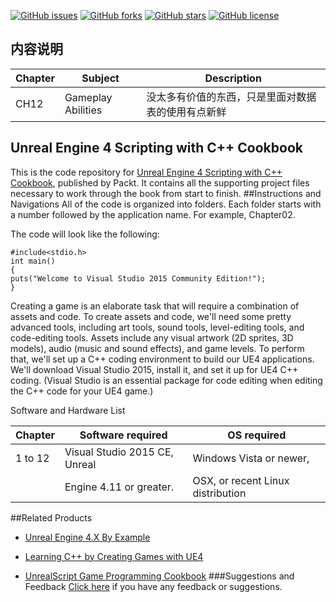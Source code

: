 [![GitHub issues](https://img.shields.io/github/issues/PacktPublishing/Unreal-Engine-4-Scripting-with-CPlusPlus-Cookbook.svg)](https://github.com/PacktPublishing/Unreal-Engine-4-Scripting-with-CPlusPlus-Cookbook/issues)   [![GitHub forks](https://img.shields.io/github/forks/PacktPublishing/Unreal-Engine-4-Scripting-with-CPlusPlus-Cookbook.svg)](https://github.com/PacktPublishing/Unreal-Engine-4-Scripting-with-CPlusPlus-Cookbook/network)   [![GitHub stars](https://img.shields.io/github/stars/PacktPublishing/Unreal-Engine-4-Scripting-with-CPlusPlus-Cookbook.svg)](https://github.com/PacktPublishing/Unreal-Engine-4-Scripting-with-CPlusPlus-Cookbook/stargazers)   [![GitHub license](https://img.shields.io/badge/license-MIT-blue.svg)](https://raw.githubusercontent.com/PacktPublishing/Unreal-Engine-4-Scripting-with-CPlusPlus-Cookbook/master/LICENSE)


内容说明
---------------------------------------------------------------------------------------
| Chapter  |  Subject               |  Description               |
|----------|------------------------|----------------------------|
| CH12     |  Gameplay Abilities    |没太多有价值的东西，只是里面对数据表的使用有点新鲜 |


Unreal Engine 4 Scripting with C++ Cookbook
---------------------------------------------------------------------------------------
This is the code repository for [Unreal Engine 4 Scripting with C++ Cookbook](https://www.packtpub.com/game-development/unreal-engine-4-scripting-c-cookbook?utm_source=Github&utm_medium=Repository&utm_campaign=9781785885549), published by Packt. It contains all the supporting project files necessary to work through the book from start to finish.
##Instructions and Navigations
All of the code is organized into folders. Each folder starts with a number followed by the application name. For example, Chapter02.



The code will look like the following:
```
#include<stdio.h>
int main()
{
puts("Welcome to Visual Studio 2015 Community Edition!");
}
```

Creating a game is an elaborate task that will require a combination of assets and code. To
create assets and code, we'll need some pretty advanced tools, including art tools, sound
tools, level-editing tools, and code-editing tools. Assets include any visual artwork (2D sprites,
3D models), audio (music and sound effects), and game levels. To perform that, we'll set up
a C++ coding environment to build our UE4 applications. We'll download Visual Studio 2015,
install it, and set it up for UE4 C++ coding. (Visual Studio is an essential package for code
editing when editing the C++ code for your UE4 game.)

Software and Hardware List

| Chapter  | Software required             | OS required                       |
| -------- | ----------------------------- | ----------------------------------|
| 1 to 12  |Visual Studio 2015 CE, Unreal  | Windows Vista or newer,           |
|          |Engine 4.11 or greater.        | OSX, or recent Linux distribution |


##Related Products
* [Unreal Engine 4.X By Example](https://www.packtpub.com/game-development/unreal-engine-4x-example?utm_source=Github&utm_medium=Repository&utm_campaign=9781785885532)

* [Learning C++ by Creating Games with UE4](https://www.packtpub.com/game-development/learning-c-creating-games-ue4?utm_source=Github&utm_medium=Repository&utm_campaign=9781784396572)

* [UnrealScript Game Programming Cookbook](https://www.packtpub.com/game-development/unrealscript-game-programming-cookbook?utm_source=Github&utm_medium=Repository&utm_campaign=9781849695565)
###Suggestions and Feedback
[Click here](https://docs.google.com/forms/d/e/1FAIpQLSe5qwunkGf6PUvzPirPDtuy1Du5Rlzew23UBp2S-P3wB-GcwQ/viewform) if you have any feedback or suggestions.
